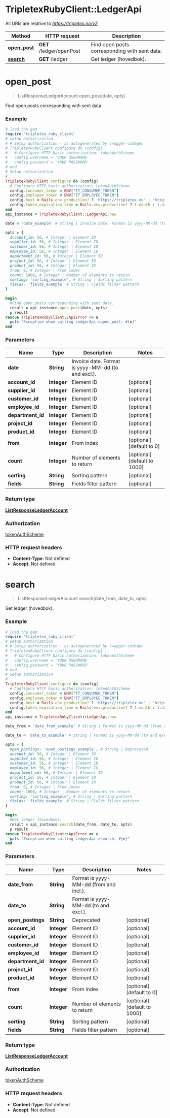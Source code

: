 # TripletexRubyClient::LedgerApi

All URIs are relative to *https://tripletex.no/v2*

Method | HTTP request | Description
------------- | ------------- | -------------
[**open_post**](LedgerApi.md#open_post) | **GET** /ledger/openPost | Find open posts corresponding with sent data.
[**search**](LedgerApi.md#search) | **GET** /ledger | Get ledger (hovedbok).


# **open_post**
> ListResponseLedgerAccount open_post(date, opts)

Find open posts corresponding with sent data.



### Example
```ruby
# load the gem
require 'tripletex_ruby_client'
# setup authorization
# # Setup authorization - as autogenerated by swagger-codegen
# TripletexRubyClient.configure do |config|
#   # Configure HTTP basic authorization: tokenAuthScheme
#   config.username = 'YOUR USERNAME'
#   config.password = 'YOUR PASSWORD'
# end
# Setup authorization
# 
TripletexRubyClient.configure do |config|
  # Configure HTTP basic authorization: tokenAuthScheme
  config.consumer_token = ENV["TT_CONSUMER_TOKEN"]
  config.employee_token = ENV["TT_EMPLOYEE_TOKEN"]
  config.host = Rails.env.production? ? 'https://tripletex.no' : 'https://api.tripletex.io'
  config.token_expiration_time = Rails.env.production? ? 1.month : 1.day
end
api_instance = TripletexRubyClient::LedgerApi.new

date = 'date_example' # String | Invoice date. Format is yyyy-MM-dd (to and excl.).

opts = { 
  account_id: 56, # Integer | Element ID
  supplier_id: 56, # Integer | Element ID
  customer_id: 56, # Integer | Element ID
  employee_id: 56, # Integer | Element ID
  department_id: 56, # Integer | Element ID
  project_id: 56, # Integer | Element ID
  product_id: 56, # Integer | Element ID
  from: 0, # Integer | From index
  count: 1000, # Integer | Number of elements to return
  sorting: 'sorting_example', # String | Sorting pattern
  fields: 'fields_example' # String | Fields filter pattern
}

begin
  #Find open posts corresponding with sent data.
  result = api_instance.open_post(date, opts)
  p result
rescue TripletexRubyClient::ApiError => e
  puts "Exception when calling LedgerApi->open_post: #{e}"
end
```

### Parameters

Name | Type | Description  | Notes
------------- | ------------- | ------------- | -------------
 **date** | **String**| Invoice date. Format is yyyy-MM-dd (to and excl.). | 
 **account_id** | **Integer**| Element ID | [optional] 
 **supplier_id** | **Integer**| Element ID | [optional] 
 **customer_id** | **Integer**| Element ID | [optional] 
 **employee_id** | **Integer**| Element ID | [optional] 
 **department_id** | **Integer**| Element ID | [optional] 
 **project_id** | **Integer**| Element ID | [optional] 
 **product_id** | **Integer**| Element ID | [optional] 
 **from** | **Integer**| From index | [optional] [default to 0]
 **count** | **Integer**| Number of elements to return | [optional] [default to 1000]
 **sorting** | **String**| Sorting pattern | [optional] 
 **fields** | **String**| Fields filter pattern | [optional] 

### Return type

[**ListResponseLedgerAccount**](ListResponseLedgerAccount.md)

### Authorization

[tokenAuthScheme](../README.md#tokenAuthScheme)

### HTTP request headers

 - **Content-Type**: Not defined
 - **Accept**: Not defined



# **search**
> ListResponseLedgerAccount search(date_from, date_to, opts)

Get ledger (hovedbok).



### Example
```ruby
# load the gem
require 'tripletex_ruby_client'
# setup authorization
# # Setup authorization - as autogenerated by swagger-codegen
# TripletexRubyClient.configure do |config|
#   # Configure HTTP basic authorization: tokenAuthScheme
#   config.username = 'YOUR USERNAME'
#   config.password = 'YOUR PASSWORD'
# end
# Setup authorization
# 
TripletexRubyClient.configure do |config|
  # Configure HTTP basic authorization: tokenAuthScheme
  config.consumer_token = ENV["TT_CONSUMER_TOKEN"]
  config.employee_token = ENV["TT_EMPLOYEE_TOKEN"]
  config.host = Rails.env.production? ? 'https://tripletex.no' : 'https://api.tripletex.io'
  config.token_expiration_time = Rails.env.production? ? 1.month : 1.day
end
api_instance = TripletexRubyClient::LedgerApi.new

date_from = 'date_from_example' # String | Format is yyyy-MM-dd (from and incl.).

date_to = 'date_to_example' # String | Format is yyyy-MM-dd (to and excl.).

opts = { 
  open_postings: 'open_postings_example', # String | Deprecated
  account_id: 56, # Integer | Element ID
  supplier_id: 56, # Integer | Element ID
  customer_id: 56, # Integer | Element ID
  employee_id: 56, # Integer | Element ID
  department_id: 56, # Integer | Element ID
  project_id: 56, # Integer | Element ID
  product_id: 56, # Integer | Element ID
  from: 0, # Integer | From index
  count: 1000, # Integer | Number of elements to return
  sorting: 'sorting_example', # String | Sorting pattern
  fields: 'fields_example' # String | Fields filter pattern
}

begin
  #Get ledger (hovedbok).
  result = api_instance.search(date_from, date_to, opts)
  p result
rescue TripletexRubyClient::ApiError => e
  puts "Exception when calling LedgerApi->search: #{e}"
end
```

### Parameters

Name | Type | Description  | Notes
------------- | ------------- | ------------- | -------------
 **date_from** | **String**| Format is yyyy-MM-dd (from and incl.). | 
 **date_to** | **String**| Format is yyyy-MM-dd (to and excl.). | 
 **open_postings** | **String**| Deprecated | [optional] 
 **account_id** | **Integer**| Element ID | [optional] 
 **supplier_id** | **Integer**| Element ID | [optional] 
 **customer_id** | **Integer**| Element ID | [optional] 
 **employee_id** | **Integer**| Element ID | [optional] 
 **department_id** | **Integer**| Element ID | [optional] 
 **project_id** | **Integer**| Element ID | [optional] 
 **product_id** | **Integer**| Element ID | [optional] 
 **from** | **Integer**| From index | [optional] [default to 0]
 **count** | **Integer**| Number of elements to return | [optional] [default to 1000]
 **sorting** | **String**| Sorting pattern | [optional] 
 **fields** | **String**| Fields filter pattern | [optional] 

### Return type

[**ListResponseLedgerAccount**](ListResponseLedgerAccount.md)

### Authorization

[tokenAuthScheme](../README.md#tokenAuthScheme)

### HTTP request headers

 - **Content-Type**: Not defined
 - **Accept**: Not defined



